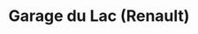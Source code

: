 ---
title: "Garage du Lac (Renault)"
url: /putanges-pont-ecrepin/garage-du-lac-renault/
shop: Autowerkstatt
---